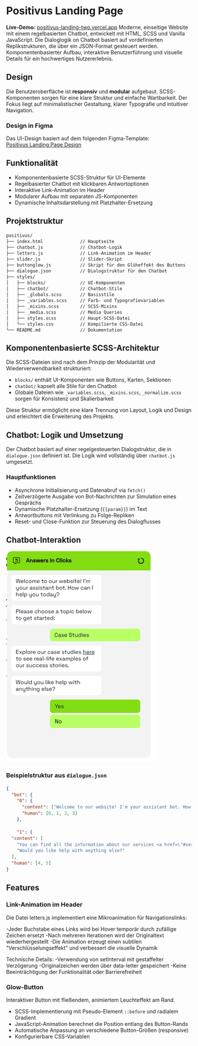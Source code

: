 # Positivus Landing Page

**Live-Demo:** [positivus-landing-two.vercel.app](https://positivus-landing-two.vercel.app)
Moderne, einseitige Website mit einem regelbasierten Chatbot, entwickelt mit HTML, SCSS und Vanilla JavaScript.
Die Dialoglogik on Chatbot basiert auf vordefinierten Replikstrukturen, die über ein JSON-Format gesteuert werden.
Komponentenbasierter Aufbau, interaktive Benutzerführung und visuelle Details für ein hochwertiges Nutzererlebnis.

## Design

Die Benutzeroberfläche ist **responsiv** und **modular** aufgebaut.
SCSS-Komponenten sorgen für eine klare Struktur und einfache Wartbarkeit.
Der Fokus liegt auf minimalistischer Gestaltung, klarer Typografie und intuitiver Navigation.

### Design in Figma

Das UI-Design basiert auf dem folgenden Figma-Template:  
[Positivus Landing Page Design](https://www.figma.com/community/file/1230604708032389430)


## Funktionalität
- Komponentenbasierte SCSS-Struktur für UI-Elemente
- Regelbasierter Chatbot mit klickbaren Antwortoptionen
- Interaktive Link-Animation im Header
- Modularer Aufbau mit separaten JS-Komponenten
- Dynamische Inhaltsdarstellung mit Platzhalter-Ersetzung

## Projektstruktur

```text
positivus/
├── index.html              // Hauptseite
├── chatbot.js              // Chatbot-Logik
├── letters.js              // Link-Animation im Header
├── slider.js               // Slider-Skript
├── buttonglow.js           // Skript für den Glüheffekt des Buttons
├── dialogue.json           // Dialogstruktur für den Chatbot
├── styles/
│   ├── blocks/             // UI-Komponenten
│   ├── chatbot/            // Chatbot-Stile
│   ├── _globals.scss       // Basisstile
│   ├── _variables.scss     // Farb- und Typografievariablen
│   ├── _mixins.scss        // SCSS-Mixins
│   ├── _media.scss         // Media Queries
│   ├── styles.scss         // Haupt-SCSS-Datei
│   └── styles.css          // Kompilierte CSS-Datei
└── README.md               // Dokumentation
```



## Komponentenbasierte SCSS-Architektur

Die SCSS-Dateien sind nach dem Prinzip der Modularität und Wiederverwendbarkeit strukturiert:

- `blocks/` enthält UI-Komponenten wie Buttons, Karten, Sektionen
- `chatbot/` kapselt alle Stile für den Chatbot
- Globale Dateien wie `_variables.scss`, `_mixins.scss`, `_normalize.scss` sorgen für Konsistenz und Skalierbarkeit

Diese Struktur ermöglicht eine klare Trennung von Layout, Logik und Design und erleichtert die Erweiterung des Projekts.

## Chatbot: Logik und Umsetzung

Der Chatbot basiert auf einer regelgesteuerten Dialogstruktur, die in `dialogue.json` definiert ist. Die Logik wird vollständig über `chatbot.js` umgesetzt.

### Hauptfunktionen

- Asynchrone Initialisierung und Datenabruf via `fetch()`
- Zeitverzögerte Ausgabe von Bot-Nachrichten zur Simulation eines Gesprächs
- Dynamische Platzhalter-Ersetzung (`{{param}}`) im Text
- Antwortbuttons mit Verlinkung zu Folge-Repliken
- Reset- und Close-Funktion zur Steuerung des Dialogflusses


## Chatbot-Interaktion
![ChatBot](https://github.com/LindtAna/positivus/blob/main/chatbot.png?raw=true)

### Beispielstruktur aus `dialogue.json`

```json
{
  "bot": {
    "0": {
      "content": ["Welcome to our website! I'm your assistant bot. How can I help you today?", "Please choose a topic below to get started:"],
      "human": [0, 1, 2, 3]
    },

    "1": {
  "content": [
    "You can find all the information about our services <a href=\"#services\">here</a>.",
    "Would you like help with anything else?"
  ],
  "human": [4, 5]
}
```

## Features

 ### Link-Animation im Header
Die Datei letters.js implementiert eine Mikroanimation für Navigationslinks:

-Jeder Buchstabe eines Links wird bei Hover temporär durch zufällige Zeichen ersetzt
-Nach mehreren Iterationen wird der Originaltext wiederhergestellt
-Die Animation erzeugt einen subtilen "Verschlüsselungseffekt" und verbessert die visuelle Dynamik

Technische Details:
-Verwendung von setInterval mit gestaffelter Verzögerung
-Originalzeichen werden über data-letter gespeichert
-Keine Beeinträchtigung der Funktionalität oder Barrierefreiheit

### Glow-Button 
  Interaktiver Button mit fließendem, animiertem Leuchteffekt am Rand.  
  - SCSS-Implementierung mit Pseudo-Element `::before` und radialem Gradient  
  - JavaScript-Animation berechnet die Position entlang des Button-Rands  
  - Automatische Anpassung an verschiedene Button-Größen (responsive)  
  - Konfigurierbare CSS-Variablen







